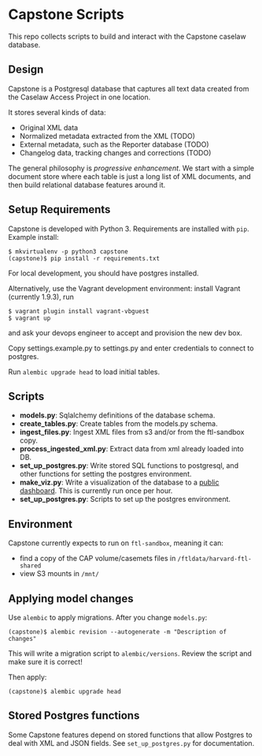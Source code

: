Capstone Scripts
================

This repo collects scripts to build and interact with the Capstone caselaw database.

Design
------

Capstone is a Postgresql database that captures all text data created from the Caselaw Access Project
in one location.

It stores several kinds of data:

* Original XML data
* Normalized metadata extracted from the XML (TODO)
* External metadata, such as the Reporter database (TODO)
* Changelog data, tracking changes and corrections (TODO)

The general philosophy is *progressive enhancement*. We start with a simple document store where
each table is just a long list of XML documents, and then build relational database features around
it.

Setup Requirements
------------------

Capstone is developed with Python 3. Requirements are installed with `pip`. Example install:

    $ mkvirtualenv -p python3 capstone
    (capstone)$ pip install -r requirements.txt

For local development, you should have postgres installed.

Alternatively, use the Vagrant development environment: install Vagrant (currently 1.9.3), run

    $ vagrant plugin install vagrant-vbguest
	$ vagrant up

and ask your devops engineer to accept and provision the new dev box.

Copy settings.example.py to settings.py and enter credentials to connect to postgres.

Run `alembic upgrade head` to load initial tables.

Scripts
-------

* **models.py**: Sqlalchemy definitions of the database schema.
* **create_tables.py**: Create tables from the models.py schema.
* **ingest_files.py**: Ingest XML files from s3 and/or from the ftl-sandbox copy.
* **process_ingested_xml.py**: Extract data from xml already loaded into DB.
* **set_up_postgres.py**: Write stored SQL functions to postgresql, and other functions for setting the postgres environment.
* **make_viz.py**: Write a visualization of the database to a 
  [public dashboard](https://harvard-ftl-public.s3.amazonaws.com/capstone/capstone.html). 
  This is currently run once per hour.
* **set_up_postgres.py**: Scripts to set up the postgres environment.

Environment
-----------

Capstone currently expects to run on `ftl-sandbox`, meaning it can:

* find a copy of the CAP volume/casemets files in `/ftldata/harvard-ftl-shared`
* view S3 mounts in `/mnt/`

Applying model changes
----------------------

Use `alembic` to apply migrations. After you change `models.py`:

    (capstone)$ alembic revision --autogenerate -m "Description of changes"
    
This will write a migration script to `alembic/versions`. Review the script and make sure it is correct!

Then apply:

    (capstone)$ alembic upgrade head
    
Stored Postgres functions
-------------------------

Some Capstone features depend on stored functions that allow Postgres to deal with XML and JSON fields.
See `set_up_postgres.py` for documentation.
